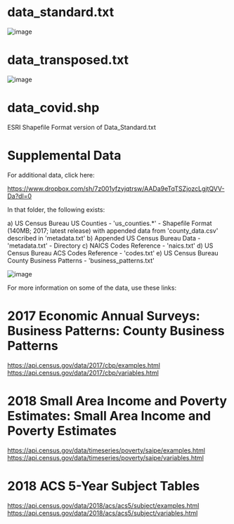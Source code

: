 <h1>data_standard.txt</h1>

![image](https://user-images.githubusercontent.com/3859765/79300208-0f0dd800-7eb4-11ea-9ea1-79261aee3317.png)

<h1>data_transposed.txt</h1>

![image](https://user-images.githubusercontent.com/3859765/79300322-5bf1ae80-7eb4-11ea-84fa-2dac336606fd.png)

<h1>data_covid.shp</h1>

ESRI Shapefile Format version of Data_Standard.txt

<h1>Supplemental Data</h1>

For additional data, click here:

https://www.dropbox.com/sh/7z001yfzyjqtrsw/AADa9eTqTSZjozcLgjtQVV-Da?dl=0

In that folder, the following exists:

a) US Census Bureau US Counties - 'us_counties.*' - Shapefile Format (140MB; 2017; latest release)
   with appended data from 'county_data.csv' described in 'metadata.txt'
b) Appended US Census Bureau Data - 'metadata.txt' - Directory
c) NAICS Codes Reference - 'naics.txt'
d) US Census Bureau ACS Codes Reference - 'codes.txt'
e) US Census Bureau County Business Patterns - 'business_patterns.txt'

![image](https://user-images.githubusercontent.com/3859765/79300023-8e4edc00-7eb3-11ea-9eb5-bbbf8f6958aa.png)

For more information on some of the data, use these links:

# 2017 Economic Annual Surveys: Business Patterns: County Business Patterns
https://api.census.gov/data/2017/cbp/examples.html
https://api.census.gov/data/2017/cbp/variables.html

# 2018 Small Area Income and Poverty Estimates: Small Area Income and Poverty Estimates
https://api.census.gov/data/timeseries/poverty/saipe/examples.html
https://api.census.gov/data/timeseries/poverty/saipe/variables.html

# 2018 ACS 5-Year Subject Tables
https://api.census.gov/data/2018/acs/acs5/subject/examples.html
https://api.census.gov/data/2018/acs/acs5/subject/variables.html
